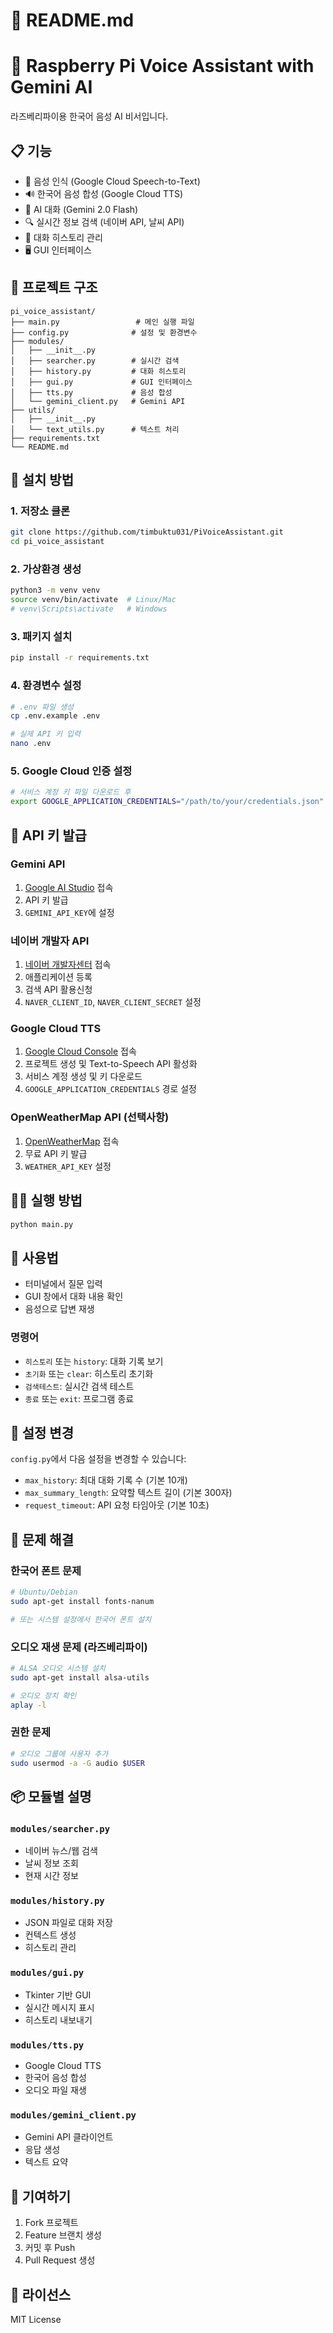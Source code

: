 # 📄 README.md
# 🤖 Raspberry Pi Voice Assistant with Gemini AI

라즈베리파이용 한국어 음성 AI 비서입니다.

## 📋 기능
- 🎤 음성 인식 (Google Cloud Speech-to-Text)
- 🔊 한국어 음성 합성 (Google Cloud TTS)
- 🧠 AI 대화 (Gemini 2.0 Flash)
- 🔍 실시간 정보 검색 (네이버 API, 날씨 API)
- 💬 대화 히스토리 관리
- 🖥️ GUI 인터페이스

## 📁 프로젝트 구조
```
pi_voice_assistant/
├── main.py                 # 메인 실행 파일
├── config.py              # 설정 및 환경변수
├── modules/
│   ├── __init__.py
│   ├── searcher.py        # 실시간 검색
│   ├── history.py         # 대화 히스토리
│   ├── gui.py             # GUI 인터페이스
│   ├── tts.py             # 음성 합성
│   └── gemini_client.py   # Gemini API
├── utils/
│   ├── __init__.py
│   └── text_utils.py      # 텍스트 처리
├── requirements.txt
└── README.md
```

## 🚀 설치 방법

### 1. 저장소 클론
```bash
git clone https://github.com/timbuktu031/PiVoiceAssistant.git
cd pi_voice_assistant
```

### 2. 가상환경 생성
```bash
python3 -m venv venv
source venv/bin/activate  # Linux/Mac
# venv\Scripts\activate   # Windows
```

### 3. 패키지 설치
```bash
pip install -r requirements.txt
```

### 4. 환경변수 설정
```bash
# .env 파일 생성
cp .env.example .env

# 실제 API 키 입력
nano .env
```

### 5. Google Cloud 인증 설정
```bash
# 서비스 계정 키 파일 다운로드 후
export GOOGLE_APPLICATION_CREDENTIALS="/path/to/your/credentials.json"
```

## 🔧 API 키 발급

### Gemini API
1. [Google AI Studio](https://aistudio.google.com) 접속
2. API 키 발급
3. `GEMINI_API_KEY`에 설정

### 네이버 개발자 API
1. [네이버 개발자센터](https://developers.naver.com) 접속
2. 애플리케이션 등록
3. 검색 API 활용신청
4. `NAVER_CLIENT_ID`, `NAVER_CLIENT_SECRET` 설정

### Google Cloud TTS
1. [Google Cloud Console](https://console.cloud.google.com) 접속
2. 프로젝트 생성 및 Text-to-Speech API 활성화
3. 서비스 계정 생성 및 키 다운로드
4. `GOOGLE_APPLICATION_CREDENTIALS` 경로 설정

### OpenWeatherMap API (선택사항)
1. [OpenWeatherMap](https://openweathermap.org/api) 접속
2. 무료 API 키 발급
3. `WEATHER_API_KEY` 설정

## 🏃‍♂️ 실행 방법
```bash
python main.py
```

## 📝 사용법
- 터미널에서 질문 입력
- GUI 창에서 대화 내용 확인
- 음성으로 답변 재생

### 명령어
- `히스토리` 또는 `history`: 대화 기록 보기
- `초기화` 또는 `clear`: 히스토리 초기화
- `검색테스트`: 실시간 검색 테스트
- `종료` 또는 `exit`: 프로그램 종료

## 🔧 설정 변경
`config.py`에서 다음 설정을 변경할 수 있습니다:
- `max_history`: 최대 대화 기록 수 (기본 10개)
- `max_summary_length`: 요약할 텍스트 길이 (기본 300자)
- `request_timeout`: API 요청 타임아웃 (기본 10초)

## 🐛 문제 해결

### 한국어 폰트 문제
```bash
# Ubuntu/Debian
sudo apt-get install fonts-nanum

# 또는 시스템 설정에서 한국어 폰트 설치
```

### 오디오 재생 문제 (라즈베리파이)
```bash
# ALSA 오디오 시스템 설치
sudo apt-get install alsa-utils

# 오디오 장치 확인
aplay -l
```

### 권한 문제
```bash
# 오디오 그룹에 사용자 추가
sudo usermod -a -G audio $USER
```

## 📦 모듈별 설명

### `modules/searcher.py`
- 네이버 뉴스/웹 검색
- 날씨 정보 조회
- 현재 시간 정보

### `modules/history.py`
- JSON 파일로 대화 저장
- 컨텍스트 생성
- 히스토리 관리

### `modules/gui.py`
- Tkinter 기반 GUI
- 실시간 메시지 표시
- 히스토리 내보내기

### `modules/tts.py`
- Google Cloud TTS
- 한국어 음성 합성
- 오디오 파일 재생

### `modules/gemini_client.py`
- Gemini API 클라이언트
- 응답 생성
- 텍스트 요약

## 🤝 기여하기
1. Fork 프로젝트
2. Feature 브랜치 생성
3. 커밋 후 Push
4. Pull Request 생성

## 📄 라이선스
MIT License
